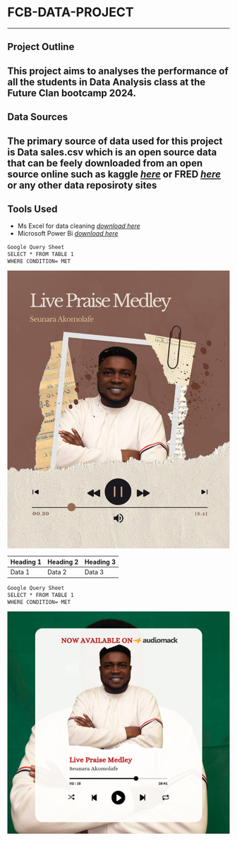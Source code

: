 # FCB-DATA-PROJECT
---

## Project Outline
This project aims to analyses the performance of all the students in Data Analysis class at the Future Clan bootcamp 2024. 
---

## Data Sources
The primary source of data used for this project is Data sales.csv which is an open source data that can be feely downloaded from an open source online such as kaggle _[here](www.kaggle.com)_ or FRED _[here](www.fred.stlouisfed.org)_ or any other data reposiroty sites
---

## Tools Used

- Ms Excel for data cleaning _[download here](http://microsoft.com)_
- Microsoft Power Bi _[download here](http://powerbi.microsoft.com)_


```
Google Query Sheet
SELECT * FROM TABLE 1
WHERE CONDITION= MET

```
![](LPM%203.jpg)

|Heading 1|Heading 2|Heading 3|
|----------|----------|----------|
|Data 1|Data 2|Data 3|

```
Google Query Sheet
SELECT * FROM TABLE 1
WHERE CONDITION= MET

```
![](NA2.png)

